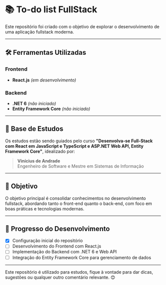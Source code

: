 # 📚 To-do list FullStack

Este repositório foi criado com o objetivo de explorar o desenvolvimento de uma aplicação fullstack moderna.

---

## 🛠 Ferramentas Utilizadas

### Frontend
- **React.js** *(em desenvolvimento)*

### Backend
- **.NET 6** *(não iniciado)*
- **Entity Framework Core** *(não iniciado)*

---

## 📘 Base de Estudos

Os estudos estão sendo guiados pelo curso **"Desenvolva-se Full-Stack com React em JavaScript e TypeScript e ASP.NET Web API, Entity Framework Core"**, idealizado por:

> **Vinícius de Andrade**  
> Engenheiro de Software e Mestre em Sistemas de Informação  

---

## 🎯 Objetivo

O objetivo principal é consolidar conhecimentos no desenvolvimento fullstack, abordando tanto o front-end quanto o back-end, com foco em boas práticas e tecnologias modernas.

---

## 🚀 Progresso do Desenvolvimento

- [x] Configuração inicial do repositório  
- [ ] Desenvolvimento do Frontend com React.js  
- [ ] Implementação do Backend com .NET 6 e Web API  
- [ ] Integração do Entity Framework Core para gerenciamento de dados  

---

Este repositório é utilizado para estudos, fique à vontade para dar dicas, sugestões ou qualquer outro comentário relevante. 😊
